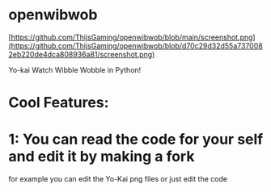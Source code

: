 # openwibwob
[https://github.com/ThijsGaming/openwibwob/blob/main/screenshot.png](https://github.com/ThijsGaming/openwibwob/blob/d70c29d32d55a7370082eb220de4dca808936a81/screenshot.png)

Yo-kai Watch Wibble Wobble in Python!

# Cool Features:

# 1: You can read the code for your self and edit it by making a fork

for example you can edit the Yo-Kai png files or just edit the code
